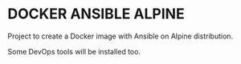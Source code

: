 # DOCKER ANSIBLE ALPINE

Project to create a Docker image with Ansible on Alpine distribution.

Some DevOps tools will be installed too.

